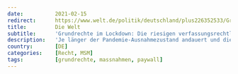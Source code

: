 ```yaml
---
date:          2021-02-15
redirect:      https://www.welt.de/politik/deutschland/plus226352533/Grundrechte-im-Lockdown-Die-riesigen-verfassungsrechtlichen-Zweifel.html
title:         Die Welt
subtitle:      'Grundrechte im Lockdown: Die riesigen verfassungsrechtlichen Zweifel'
description:   'Je länger der Pandemie-Ausnahmezustand andauert und die Grundrechtseingriffe fortbestehen, desto größer werden verfassungsrechtliche Zweifel. Staatsrechtler haben inzwischen erhebliche Bedenken an der Pauschalstrategie. Wie weit darf der Gesundheitsschutz gehen?'
country:       [DE]
categories:    [Recht, MSM]
tags:          [grundrechte, massnahmen, paywall]
---
```

